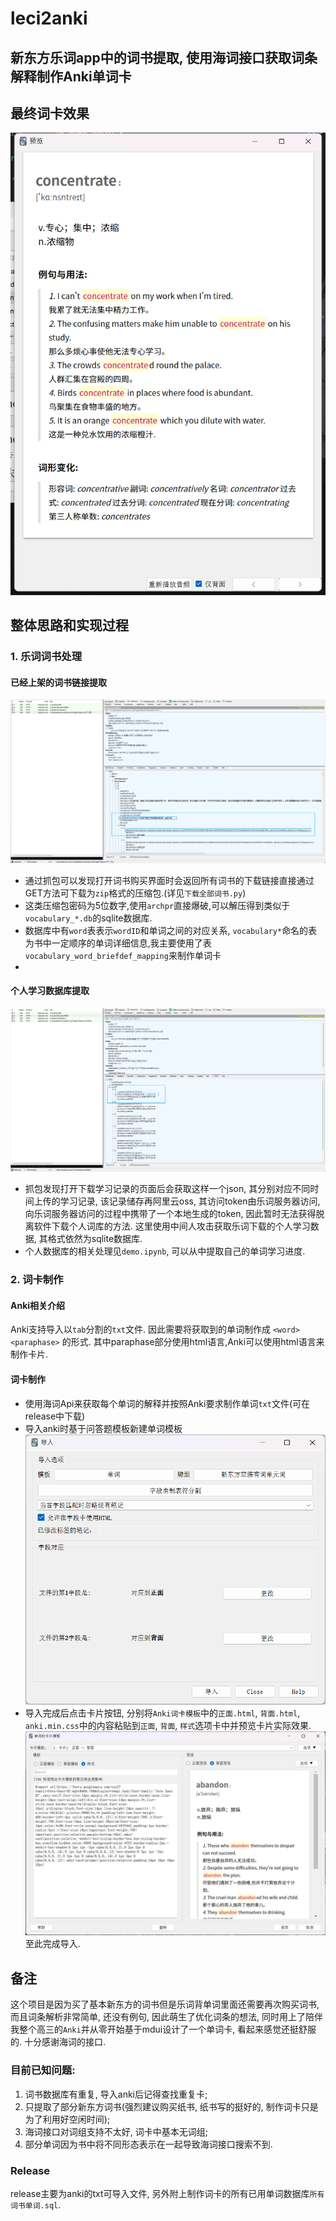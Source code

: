 # leci2anki
新东方乐词app中的词书提取, 使用海词接口获取词条解释制作Anki单词卡
----
## 最终词卡效果
![词卡](image/card.png)
## 整体思路和实现过程
### 1. 乐词词书处理

#### 已经上架的词书链接提取
![](image/vocabularylist.jpg)
- 通过抓包可以发现打开词书购买界面时会返回所有词书的下载链接直接通过GET方法可下载为`zip`格式的压缩包.(详见`下载全部词书.py`)
- 这类压缩包密码为5位数字,使用`archpr`直接爆破,可以解压得到类似于`vocabulary_*.db`的sqlite数据库.
- 数据库中有`word`表表示`wordID`和单词之间的对应关系, `vocabulary*`命名的表为书中一定顺序的单词详细信息,我主要使用了表`vocabulary_word_briefdef_mapping`来制作单词卡
- 
#### 个人学习数据库提取
![](image/userdb.jpg)
- 抓包发现打开下载学习记录的页面后会获取这样一个json, 其分别对应不同时间上传的学习记录, 该记录储存再阿里云oss, 其访问token由乐词服务器访问, 向乐词服务器访问的过程中携带了一个本地生成的token, 因此暂时无法获得脱离软件下载个人词库的方法. 这里使用中间人攻击获取乐词下载的个人学习数据, 其格式依然为sqlite数据库.
- 个人数据库的相关处理见`demo.ipynb`, 可以从中提取自己的单词学习进度.

### 2. 词卡制作
#### Anki相关介绍
Anki支持导入以`tab`分割的`txt`文件. 因此需要将获取到的单词制作成
`<word> <paraphase>`
的形式. 其中paraphase部分使用html语言,Anki可以使用html语言来制作卡片.

#### 词卡制作
- 使用海词Api来获取每个单词的解释并按照Anki要求制作单词`txt`文件(可在release中下载)
- 导入anki时基于问答题模板新建单词模板![](image/import.jpg)
- 导入完成后点击卡片按钮, 分别将`Anki词卡模板`中的`正面.html`, `背面.html`, `anki.min.css`中的内容粘贴到`正面`, `背面`, `样式`选项卡中并预览卡片实际效果.![](image/import2.jpg)至此完成导入.

## 备注
这个项目是因为买了基本新东方的词书但是乐词背单词里面还需要再次购买词书, 而且词条解析非常简单, 还没有例句, 因此萌生了优化词条的想法, 同时用上了陪伴我整个高三的`Anki`并从零开始基于mdui设计了一个单词卡, 看起来感觉还挺舒服的. 十分感谢海词的接口.

### 目前已知问题:
1. 词书数据库有重复, 导入anki后记得查找重复卡;
2. 只提取了部分新东方词书(强烈建议购买纸书, 纸书写的挺好的, 制作词卡只是为了利用好空闲时间);
3. 海词接口对词组支持不太好, 词卡中基本无词组;
4. 部分单词因为书中将不同形态表示在一起导致海词接口搜索不到.

### Release
release主要为anki的txt可导入文件, 另外附上制作词卡的所有已用单词数据库`所有词书单词.sql`.